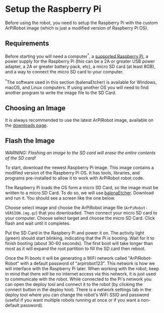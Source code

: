 # Setup the Raspberry Pi

Before using the robot, you need to setup the Raspberry Pi with the custom ArPiRobot image (which is just a modified version of Raspberry Pi OS).

## Requirements
Before starting you will need a computer<sup>&ast;</sup>, a [supported Raspberry Pi](../hardware/supportedhardware.md), a power supply for the Raspberry Pi (this can be a 2A or greater USB power adapter, a 2A or greater battery pack, etc), a micro SD card (at least 8GB), and a way to connect the micro SD card to your computer.

<sup>&ast;</sup>The software used in this section (balenaEtcher) is available for Windows, macOS, and Linux computers. If using another OS you will need to find another program to write the image file to the SD Card.

## Choosing an Image
It is always recommended to use the latest ArPiRobot image, available on the [downloads page](../../downloads/latest.md).


## Flash the Image
*WARNING: Flashing an image to the SD card will erase the entire contents of the SD card!*

To start, download the newest Raspberry Pi image. This image contains a modified version of the Raspberry Pi OS. It has tools, libraries, and programs pre-installed to allow it to work with ArPiRobot robot code. 

The Raspberry Pi loads the OS form a micro SD Card, so the image must be written to a micro SD Card. To do so, we will use [balenaEtcher](https://www.balena.io/etcher/). Download and run it. You should see a screen like the one below.

Choose select image and choose the ArPiRobot image file (`ArPiRobot-VERSION.img.gz`) that you downloaded. Then connect your micro SD card to your computer. Choose select target and choose the micro SD Card. Click flash and wait until it completes.

Put the SD Card in the Raspbery Pi and power it on. The activity light (green) should start blinking, indicating that the Pi is booting. Wait for it to finish booting (about 30-60 seconds). The first boot will take longer than most as it will expand the root partition to fill the SD card then reboot.

Once the Pi boots it will be generating a WiFi network called "ArPiRobot-Robot" with a default password of "arpirobot123". This network is how we will interface with the Raspberry Pi later. When working with the robot, keep in mind that there will be no internet access via this network, it is just used to communicate with the robot. While connected to the Pi's network you can open the deploy tool and connect it to the robot (by clicking the connect button in the deploy tool). There is a network settings tab in the deploy tool where you can change the robot's WiFi SSID and password (useful if you want multiple robots running at once or if you want a non-default password).
